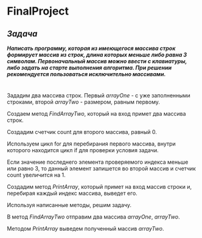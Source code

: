 # **FinalProject**
## *Задача*
***Написать программу, которая из имеющегося массива строк формирует массив из строк, длина которых меньше либо равна 3 символам. Первоначальный массив можно ввести с клавиатуры, либо задать на старте выполнения алгоритма. При решении рекомендуется пользоваться исключительно массивами.***
#
Зададим два массива строк. Первый *arrayOne* - с уже заполненными строками, второй *arrayTwo* - размером, равным первому.

Создаем метод *FindArrayTwo*, который на вход примет два массива строк.

Создадим счетчик count для второго массива, равный 0.

Используем цикл for для перебирания первого массива, внутри которого находится цикл if для проверки условия задачи. 

Если значение последнего элемента проверяемого индекса меньше или равно 3, то данный элемент запишется во второй массив и счетчик count увеличится на 1. 

Создадим метод *PrintArray*, который примет на вход массив строки и, перебирая каждый индекс массива, выведет его.

Используя написанные методы, решим задачу. 

В метод *FindArrayTwo* отправим два массива *arrayOne*, *arrayTwo*.

Методом *PrintArray* выведем полученный массив *arrayTwo*.



